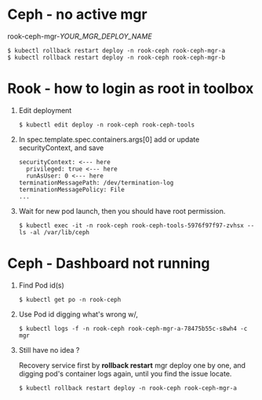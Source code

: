 # Ceph - no active mgr

rook-ceph-mgr-*YOUR_MGR_DEPLOY_NAME*
```
$ kubectl rollback restart deploy -n rook-ceph rook-ceph-mgr-a
$ kubectl rollback restart deploy -n rook-ceph rook-ceph-mgr-b
```

# Rook - how to login as root in toolbox

1. Edit deployment 

   ```
   $ kubectl edit deploy -n rook-ceph rook-ceph-tools
   ```

2. In spec.template.spec.containers.args[0] add or update securityContext, and save 

   ```
   securityContext: <--- here
     privileged: true <--- here
     runAsUser: 0 <--- here
   terminationMessagePath: /dev/termination-log
   terminationMessagePolicy: File
   ...
   ```

3. Wait for new pod launch, then you should have root permission.
   
   ```
   $ kubectl exec -it -n rook-ceph rook-ceph-tools-5976f97f97-zvhsx -- ls -al /var/lib/ceph
   ```

# Ceph - Dashboard not running

1. Find Pod id(s)
   
   ```
   $ kubectl get po -n rook-ceph
   ```

2. Use Pod id digging what's wrong w/,

   ```
   $ kubectl logs -f -n rook-ceph rook-ceph-mgr-a-78475b55c-s8wh4 -c mgr
   ```

3.  Still have no idea ? 
   
    Recovery service first by **rollback restart** mgr deploy one by one, and digging pod's container logs again, until you find the issue locate.

    ```
    $ kubectl rollback restart deploy -n rook-ceph rook-ceph-mgr-a
    ```

